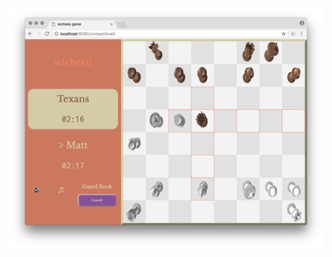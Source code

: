 ![Screenshot1](https://github.com/pciet/wichess/blob/master/screenshots/Screen%20Shot%202018-01-05%20at%2011.28.02%20AM.png)
